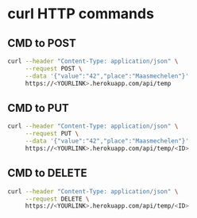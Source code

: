 # curl HTTP commands

## CMD to POST

```zsh
curl --header "Content-Type: application/json" \
     --request POST \
     --data '{"value":"42","place":"Maasmechelen"}'
     https://<YOURLINK>.herokuapp.com/api/temp
```

## CMD to PUT

```zsh
curl --header "Content-Type: application/json" \
     --request PUT \
     --data '{"value":"42","place":"Maasmechelen"}'
     https://<YOURLINK>.herokuapp.com/api/temp/<ID>
```

## CMD to DELETE 

```zsh
curl --header "Content-Type: application/json" \
     --request DELETE \
     https://<YOURLINK>.herokuapp.com/api/temp/<ID>
```
